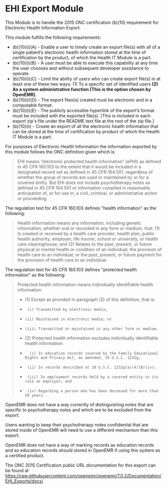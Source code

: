 # EHI Export Module

This Module is to handle the 2015 ONC certification (b)(10) requirement for
Electronic Health Information Export.

This module fulfills the following requirements:
* (b)(10)(i)(A) - Enable a user to timely create an export file(s) with all
of a single patient’s electronic health information stored at the time
of certification by the product, of which the Health IT Module is a part.
* (b)(10)(i)(B) -  A user must be able to execute this capability at any time
         the user chooses and without subsequent developer assistance
         to operate.
* (b)(10)(i)(C) - Limit the ability of users who can create export file(s) in at
        least one of these two ways: (1) To a specific set of
        identified users **(2) As a system administrative function
        [This is the option chosen by OpenEMR]**.
* (b)(10)(i)(D) - The export files(s) created must be electronic and in a
        computable format.
* (b)(10)(i)(E) - The publicly accessible hyperlink of the export’s format must
        be included with the exported file(s). [This is included in each export zip's file under the README text file at the root of the zip file.]
* (b)(10)(ii)   - Create an export of all the electronic health information
        that can be stored at the time of certification by product of
        which the Health IT Module is a part.

For purposes of Electronic Health Information the information exported by
this module follows the ONC definition given which is:

> EHI means “electronic protected health information” (ePHI) as defined
in 45 CFR 160.103 to the extent that it would be included in a
designated record set as defined in 45 CFR 164.501, regardless of whether
the group of records are used or maintained by or for a covered entity.
But EHI does not include psychotherapy notes as defined in 45 CFR
164.501 or information compiled in reasonable anticipation of, or for
use in, a civil, criminal, or administrative action or proceeding.

The regulation text for 45 CFR 160.103 defines "health information" as the
following:
> Health information means any information, including genetic information,
whether oral or recorded in any form or medium, that: (1) Is created
or received by a health care provider, health plan, public health
authority, employer, life insurer, school or university, or health care
clearinghouse; and (2) Relates to the past, present, or future physical
or mental health or condition of an individual; the provision of health
care to an individual; or the past, present, or future payment for the
provision of health care to an individual.

The regulation text for 45 CFR 160.103 defines "protected health information"
as the following:
> Protected health information means individually identifiable health
information:
> * (1) Except as provided in paragraph (2) of this definition, that is:
> *      (i) Transmitted by electronic media;
> *     (ii) Maintained in electronic media; or
> *     (iii) Transmitted or maintained in any other form or medium.
> *   (2) Protected health information excludes individually identifiable health information:
> *       (i) In education records covered by the Family Educational Rights and Privacy Act, as amended, 20 U.S.C. 1232g;
> *      (ii) In records described at 20 U.S.C. 1232g(a)(4)(B)(iv);
> *      (iii) In employment records held by a covered entity in its role as employer; and
> *      (iv) Regarding a person who has been deceased for more than 50 years.

OpenEMR does not have a way currently of distinguishing notes that are specific to psychotherapy notes and which are to be excluded from the export.

Users wanting to keep their psychotherapy notes confidential that are stored inside of OpenEMR will need to use a different mechanism than this export.

OpenEMR does not have a way of marking records as education records and so education records should  stored in OpenEMR if using this system as a certified product.

The ONC 2015 Certification public URL documentation for this export can be found at
https://raw.githubusercontent.com/openemr/openemr/7.0.2/Documentation/EHI_Exports/docs/
